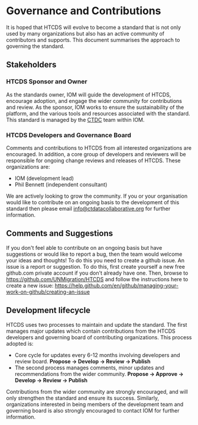 # Governance and Contributions

It is hoped that HTCDS will evolve to become a standard that is not only used by many organizations but also has an active community of contributors and supports. This document summarises the approach to governing the standard.

## Stakeholders

### HTCDS Sponsor and Owner
As the standards owner, IOM will guide the development of HTCDS, encourage adoption, and engage the wider community for contributions and review. As the sponsor, IOM works to ensure the sustainability of the platform, and the various tools and resources associated with the standard. This standard is managed by the [CTDC](https://www.ctdatacollaborative.org/) team within IOM.

### HTCDS Developers and Governance Board
Comments and contributions to HTCDS from all interested organizations are encouraged. In addition, a core group of developers and reviewers will be responsible for ongoing change reviews and releases of HTCDS. These organizations are:

- IOM (development lead)
- Phil Bennett (independent consultant)

We are actively looking to grow the community. If you or your organisation would like to contribute on an ongoing basis to the development of this standard then please email [info@ctdatacollaborative.org](mailto:info@ctdatacollaborative.org) for further information.

## Comments and Suggestions

If you don't feel able to contribute on an ongoing basis but have suggestions or would like to report a bug, then the team would welcome your ideas and thoughts! To do this you need to create a github issue. An issue is a report or suggestion. To do this, first create yourself a new free github.com private account if you don't already have one. Then, browse to https://github.com/UNMigration/HTCDS and follow the instructions here to create a new issue: https://help.github.com/en/github/managing-your-work-on-github/creating-an-issue

## Development lifecycle

HTCDS uses two processes to maintain and update the standard. The first manages major updates which contain contributions from the HTCDS developers and governing board of contributing organizations. This process adopted is:

- Core cycle for updates every 6-12 months involving developers and review board.  **Propose → Develop → Review → Publish**
- The second process manages comments, minor updates and recommendations from the wider community. **Propose → Approve → Develop → Review → Publish**

Contributions from the wider community are strongly encouraged, and will only strengthen the standard and ensure its success. Similarly, organizations interested in being members of the development team and governing board is also strongly encouraged to contact IOM for further information.
